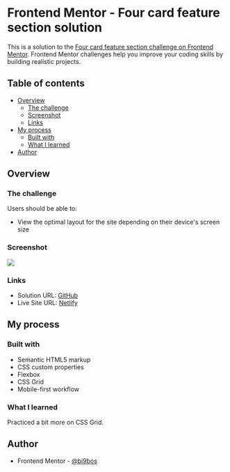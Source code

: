 # Frontend Mentor - Four card feature section solution

This is a solution to the [Four card feature section challenge on Frontend Mentor](https://www.frontendmentor.io/challenges/four-card-feature-section-weK1eFYK). Frontend Mentor challenges help you improve your coding skills by building realistic projects. 

## Table of contents

- [Overview](#overview)
  - [The challenge](#the-challenge)
  - [Screenshot](#screenshot)
  - [Links](#links)
- [My process](#my-process)
  - [Built with](#built-with)
  - [What I learned](#what-i-learned)
- [Author](#author)


## Overview

### The challenge

Users should be able to:

- View the optimal layout for the site depending on their device's screen size

### Screenshot

![](./screenshot.jpg)



### Links

- Solution URL: [GitHub](https://www.github.com/four-card-feature-section)
- Live Site URL: [Netlify](https://b9n-four-card.netlify.app)

## My process

### Built with

- Semantic HTML5 markup
- CSS custom properties
- Flexbox
- CSS Grid
- Mobile-first workflow

### What I learned

Practiced a bit more on CSS Grid.


## Author

- Frontend Mentor - [@bi9bos](https://www.frontendmentor.io/profile/bi9bos)


